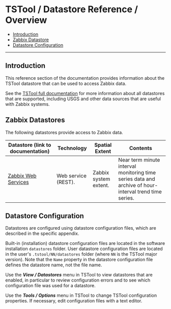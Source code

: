 # TSTool / Datastore Reference / Overview #

* [Introduction](#introduction)
* [Zabbix Datastore](#zabbix-datastores)
* [Datastore Configuration](#datastore-configuration)

-----

## Introduction ##

This reference section of the documentation provides information about the TSTool datastore
that can be used to access Zabbix data.

See the [TSTool full documentation](https://opencdss.state.co.us/tstool/latest/doc-user/datastore-ref/overview/) for more information
about all datastores that are supported,
including USGS and other data sources that are useful with Zabbix systems.

## Zabbix Datastores ##

The following datastores provide access to Zabbix data.

| **Datastore (link to documentation)** | **Technology** | **Spatial Extent** | **Contents** |
|--|--|--|--|
| [Zabbix Web Services](Zabbix/Zabbix.md) | Web service (REST). | Zabbix system extent. | Near term minute interval monitoring time series data and archive of hour-interval trend time series. |

## Datastore Configuration ##

Datastores are configured using datastore configuration files, which are described in the specific appendix.

Built-in (installation) datastore configuration files are located in the software installation `datastores` folder.
User datastore configuration files are located in the user's `.tstool/NN/datastores` folder (where `NN` is the TSTool major version).
Note that the `Name` property in the datastore configuration file defines the datastore name, not the file name.

Use the ***View / Datastores*** menu in TSTool to view datastores that are enabled, in particular to review
configuration errors and to see which configuration file was used for a datastore.

Use the ***Tools / Options*** menu in TSTool to change TSTool configuration properties.
If necessary, edit configuration files with a text editor.
